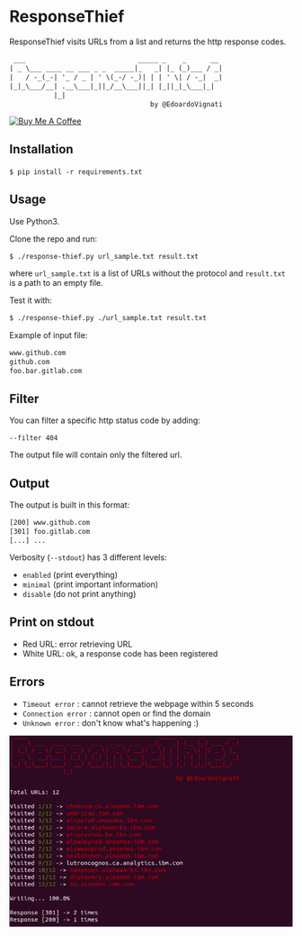 # ResponseThief

ResponseThief visits URLs from a list and returns the http response codes.

     ___                            _____ _    _      __ 
    | _ \___ ____ __ ___ _ _  _____|_   _| |_ (_)___ / _|
    |   / -_(_-| '_ / _ | ' \(_-/ -_)| | | ' \| / -_|  _|
    |_|_\___/__| .__\___|_||_/__\___||_| |_||_|_\___|_|  
               |_|                                       	                               
                                       by @EdoardoVignati 


<a href="https://www.buymeacoffee.com/edoardovignati" target="_blank"><img src="https://cdn.buymeacoffee.com/buttons/v2/default-yellow.png" alt="Buy Me A Coffee"  width="20%"></a>

## Installation

```$ pip install -r requirements.txt```

## Usage

Use Python3.

Clone the repo and run:

```bash
$ ./response-thief.py url_sample.txt result.txt
```

where `url_sample.txt` is a list of URLs without the protocol and `result.txt` is a path to an empty file.

Test it with:
```bash
$ ./response-thief.py ./url_sample.txt result.txt 
```

Example of input file:

```
www.github.com
github.com
foo.bar.gitlab.com
```

## Filter

You can filter a specific http status code by adding:

```
--filter 404
```

The output file will contain only the filtered url.

## Output

The output is built in this format:

```
[200] www.github.com
[301] foo.gitlab.com
[...] ...
```

Verbosity (`--stdout`) has 3 different levels:

- `enabled` (print everything)
- `minimal` (print important information)
- `disable` (do not print anything)

## Print on stdout

- Red URL: error retrieving URL
- White URL: ok, a response code has been registered

## Errors

- `Timeout error` : cannot retrieve the webpage within 5 seconds
- `Connection error` : cannot open or find the domain
- `Unknown error` : don't know what's happening :)

![Demo](https://raw.githubusercontent.com/EdoardoVignati/ResponseThief/master/responsethief.png)

